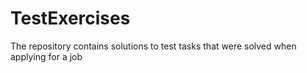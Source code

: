 # TestExercises

The repository contains solutions to test tasks that were solved when applying for a job
